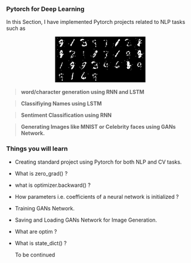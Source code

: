 ### Pytorch for Deep Learning 

In this Section, I have implemented Pytorch projects related to NLP tasks such as 

<p align="center">
   <img src=Image_generated.png>
</p>

 > **word/character generation using RNN and LSTM**
 
 > **Classifiying Names using LSTM** 
 
 > **Sentiment Classification using RNN**
 
 > **Generating Images like MNIST or Celebrity faces using GANs Network.**

### Things you will learn

* Creating standard project using Pytorch for both NLP and CV tasks.
* What is zero_grad() ?
* what is optimizer.backward() ?
* How parameters i.e. coefficients of a neural network is initialized ?
* Training GANs Network.
* Saving and Loading GANs Network for Image Generation.
* What are optim ?
* What is state_dict() ?

     To be continued
